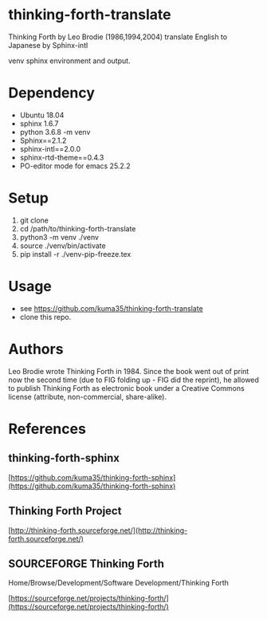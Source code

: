 
# thinking-forth-translate

Thinking Forth by Leo Brodie (1986,1994,2004)
translate English to Japanese by Sphinx-intl

venv sphinx environment and output.

# Dependency
- Ubuntu 18.04
- sphinx 1.6.7
- python 3.6.8 -m venv
- Sphinx==2.1.2
- sphinx-intl==2.0.0
- sphinx-rtd-theme==0.4.3
- PO-editor mode for emacs 25.2.2

# Setup
1. git clone
2. cd /path/to/thinking-forth-translate
3. python3 -m venv ./venv
4. source ./venv/bin/activate
5. pip install -r ./venv-pip-freeze.tex

# Usage

- see https://github.com/kuma35/thinking-forth-translate
- clone this repo.

# Authors
Leo Brodie wrote Thinking Forth in 1984.
Since the book went out of print now the second time (due to FIG folding up - FIG did the reprint),
he allowed to publish Thinking Forth as electronic book under a Creative Commons license (attribute, non-commercial, share-alike).

# References
## thinking-forth-sphinx

[https://github.com/kuma35/thinking-forth-sphinx](https://github.com/kuma35/thinking-forth-sphinx)

## Thinking Forth Project

[http://thinking-forth.sourceforge.net/](http://thinking-forth.sourceforge.net/)

## SOURCEFORGE Thinking Forth

Home/Browse/Development/Software Development/Thinking Forth

[https://sourceforge.net/projects/thinking-forth/](https://sourceforge.net/projects/thinking-forth/)
